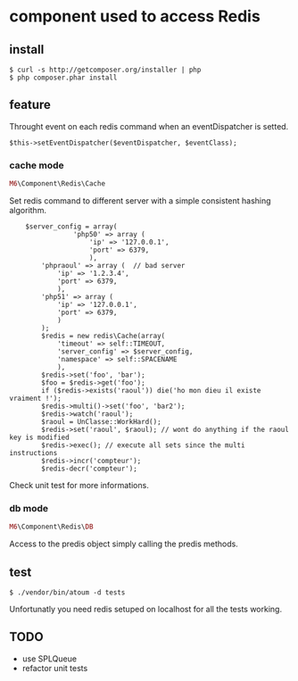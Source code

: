 # component used to access Redis

## install

```shell
$ curl -s http://getcomposer.org/installer | php
$ php composer.phar install
```

## feature

Throught event on each redis command when an eventDispatcher is setted.

```
$this->setEventDispatcher($eventDispatcher, $eventClass);
```

### cache mode

```php
M6\Component\Redis\Cache
```

Set redis command to different server with a simple consistent hashing algorithm.

```
    $server_config = array(
                'php50' => array (
                    'ip' => '127.0.0.1',
                    'port' => 6379,
                    ),
        'phpraoul' => array (  // bad server
            'ip' => '1.2.3.4',
            'port' => 6379,
            ),
        'php51' => array (
            'ip' => '127.0.0.1',
            'port' => 6379,
            )
        );
        $redis = new redis\Cache(array(
            'timeout' => self::TIMEOUT,
            'server_config' => $server_config,
            'namespace' => self::SPACENAME
            ),
        $redis->set('foo', 'bar');
        $foo = $redis->get('foo');
        if ($redis->exists('raoul')) die('ho mon dieu il existe vraiment !');
        $redis->multi()->set('foo', 'bar2');
        $redis->watch('raoul');
        $raoul = UnClasse::WorkHard();
        $redis->set('raoul', $raoul); // wont do anything if the raoul key is modified
        $redis->exec(); // execute all sets since the multi instructions
        $redis->incr('compteur');
        $redis-decr('compteur');
```

Check unit test for more informations.

### db mode

```php
M6\Component\Redis\DB
```

Access to the predis object simply calling the predis methods.

## test

```shell
$ ./vendor/bin/atoum -d tests
```

Unfortunatly you need redis setuped on localhost for all the tests working.



## TODO
* use SPLQueue
* refactor unit tests